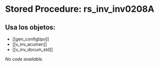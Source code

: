 # Stored Procedure: rs_inv_inv0208A

## Usa los objetos:
- [[gen_configtipo]]
- [[v_inv_acumen]]
- [[v_inv_docum_std]]

*No code available.*
